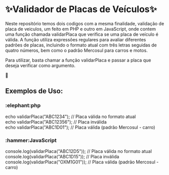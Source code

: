  <h1>✨Validador de Placas de Veículos✨</h1> 

Neste repositório temos dois codigos com a mesma finalidade, validação de placa de veiculos, um feito em PHP e outro em JavaScript, onde contem uma função chamada validarPlaca que verifica se uma placa de veículo é válida. A função utiliza expressões regulares para avaliar diferentes padrões de placas, incluindo o formato atual com três letras seguidas de quatro números, bem como o padrão Mercosul para carros e motos.

Para utilizar, basta chamar a função validarPlaca e passar a placa que deseja verificar como argumento.

🚀 <h2>Exemplos de Uso:</h2>

<h3>:elephant:php</h3>
echo validarPlaca("ABC1234");   // Placa válida no formato atual<br>
echo validarPlaca("ABC12356");  // Placa inválida<br>
echo validarPlaca("ABC1D01");   // Placa válida (padrão Mercosul - carro)<br>

<h3>:hammer:JavaScript</h3>
console.log(validarPlaca("ABC12D5"));    // Placa válida no formato atual<br>
console.log(validarPlaca("ABC1D15"));    // Placa inválida<br>
console.log(validarPlaca("OXM1G01"));    // Placa válida (padrão Mercosul - carro)<br>
